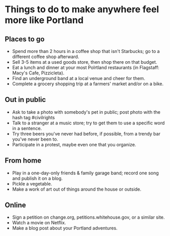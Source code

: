 # Things to do to make anywhere feel more like Portland
## Places to go
* Spend more than 2 hours in a coffee shop that isn't Starbucks; go to a different coffee shop afterward.
* Sell 3-5 items at a used goods store, then shop there on that budget.
* Eat a lunch and dinner at your most Polrtland restaurants (in Flagstaff: Macy's Cafe, Pizzicleta).
* Find an underground band at a local venue and cheer for them.
* Complete a grocery shopping trip at a farmers' market and/or on a bike.

## Out in public
* Ask to take a photo with somebody's pet in public; post photo with the hash tag ‪#civilrights‬
* Talk to a stranger at a music store; try to get them to use a specific word in a sentence.
* Try three beers you've never had before, if possible, from a trendy bar you've never been to.
* Participate in a protest, maybe even one that you organize.

## From home
* Play in a one-day-only friends & family garage band; record one song and publish it on a blog.
* Pickle a vegetable.
* Make a work of art out of things around the house or outside.

## Online
* Sign a petition on change.org, petitions.whitehouse.gov, or a similar site.
* Watch a movie on Netflix.
* Make a blog post about your Portland adventures.
